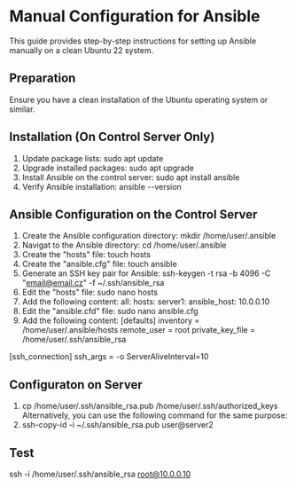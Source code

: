 # Manual Configuration for Ansible

This guide provides step-by-step instructions for setting up Ansible manually on a clean Ubuntu 22 system.

## Preparation

Ensure you have a clean installation of the Ubuntu operating system or similar.

## Installation (On Control Server Only)

1. Update package lists: sudo apt update
2. Upgrade installed packages: sudo apt upgrade
3. Install Ansible on the control server: sudo apt install ansible
4. Verify Ansible installation: ansible --version

## Ansible Configuration on the Control Server

1. Create the Ansible configuration directory: mkdir /home/user/.ansible
2. Navigat to the Ansible directory: cd /home/user/.ansible
3. Create the "hosts" file: touch hosts
4. Create the "ansible.cfg" file: touch ansible
5. Generate an SSH key pair for Ansible: ssh-keygen -t rsa -b 4096 -C "email@email.cz" -f  ~/.ssh/ansible_rsa
6. Edit the "hosts" file: sudo nano hosts
7. Add the following content:
       all:
            hosts:
                server1:
                    ansible_host: 10.0.0.10
8. Edit the "ansible.cfd" file: sudo nano ansible.cfg
9. Add the following content: 
[defaults]
inventory = /home/user/.ansible/hosts
remote_user = root
private_key_file = /home/user/.ssh/ansible_rsa

[ssh_connection]
ssh_args = -o ServerAliveInterval=10

## Configuraton on Server
1. cp /home/user/.ssh/ansible_rsa.pub /home/user/.ssh/authorized_keys
Alternatively, you can use the following command for the same purpose:
1. ssh-copy-id -i ~/.ssh/ansible_rsa.pub user@server2

## Test
ssh -i /home/user/.ssh/ansible_rsa root@10.0.0.10


   

